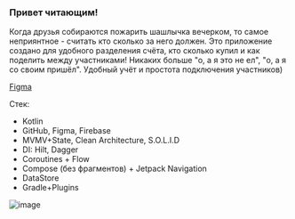 ### Привет читающим!

Когда друзья собираются пожарить шашлычка вечерком, то самое неприянтное - считать кто сколько за него должен. 
Это приложение создано для удобного разделения счёта, кто сколько купил и как поделить между участниками!
Никаких больше "о, а я это не ел", "о, а я со своим пришёл". Удобный учёт и простота подключения участников)

[Figma](https://www.figma.com/design/6Mu54wNC688ClzRXvKahp6/)

Стек:
* Kotlin
* GitHub, Figma, Firebase
* MVMV+State, Clean Architecture, S.O.L.I.D
* DI: Hilt, Dagger
* Coroutines + Flow
* Compose (без фрагментов) + Jetpack Navigation
* DataStore
* Gradle+Plugins


![image](https://github.com/user-attachments/assets/0b17cf50-0905-490e-904d-8ac8cf20dbac)
